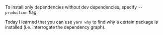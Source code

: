 To install only dependencies without dev dependencies, specify `--production` flag.

Today I learned that you can use `yarn why` to find why a certain package is installed (i.e. interrogate the dependency graph).
